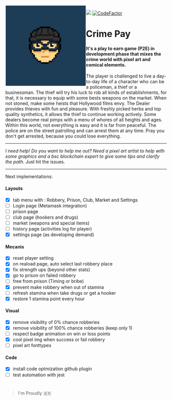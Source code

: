 <img src="/front/img/thief-head.jpg" align="left" hspace="1" vspace="1" style="width:250px;">

![](https://komarev.com/ghpvc/?username=crime-pay&color=green&style=flat&label=Visits) 
[![CodeFactor](https://www.codefactor.io/repository/github/jrvansuita/crime-pay/badge)](https://www.codefactor.io/repository/github/jrvansuita/crime-pay)
 
 
# Crime Pay

#### It's a play to earn game (P2E) in development phase that mixes the crime world with pixel art and comical elements.

The player is challenged to live a day-to-day life of a character who can be a policeman, a thief or a businessman. The thief will try his luck to rob all kinds of establishments, for that, it is necessary to equip with some bests weapons on the market. When not stoned, make some heists that Hollywood films envy. The Dealer provides thieves with fun and pleasure. With freshly picked herbs and top quality synthetics, it allows the thief to continue working actively. Some dealers become real pimps with a menu of whores of all heights and ages. Within this world, not everything is easy and it is far from peaceful. The police are on the street patrolling and can arrest them at any time. Pray you don't get arrested, because you could lose everything.
 

-----

*I need help! Do you want to help me out? Need a pixel art artist to help with some graphics and a bsc blockchain expert to give some tips and clarify the path.*
Just hit the issues.

-----

Next implementations:

#### Layouts
- [x] tab menu with : Robbery, Prison, Club, Market and Settings
- [ ] Login page (Metamask integration)
- [ ] prison page 
- [ ] club page (hookers and drugs)
- [ ] market (weapons and special items)
- [ ] history page (activities log for player) 
- [x] settings page (as developing demand) 

#### Mecanis
- [x] reset player setting
- [x] on reaload page, auto select last robbery place
- [x] fix strength ups (beyond other stats)
- [x] go to prison on failed robbery
- [ ] free from prison (Timing or bribe)
- [x] prevent make robbery when out of stamina
- [ ] refresh stamina when take drugs or get a hooker
- [x] restore 1 stamina point every hour

#### Visual
- [x] remove visibility of 0% chance robberies
- [x] remove visibility of 100% chance robberies (keep only 1)
- [ ] respect badge animation on win or loss points
- [x] cool pixel img when success or fail robbery
- [ ] pixel art fonttypes

#### Code
- [x] install code optmization github plugin 
- [ ] test automation with jest

#


> I'm Proudly 🇧🇷
